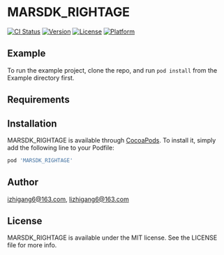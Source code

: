 # MARSDK_RIGHTAGE

[![CI Status](https://img.shields.io/travis/izhigang6@163.com/MARSDK_RIGHTAGE.svg?style=flat)](https://travis-ci.org/izhigang6@163.com/MARSDK_RIGHTAGE)
[![Version](https://img.shields.io/cocoapods/v/MARSDK_RIGHTAGE.svg?style=flat)](https://cocoapods.org/pods/MARSDK_RIGHTAGE)
[![License](https://img.shields.io/cocoapods/l/MARSDK_RIGHTAGE.svg?style=flat)](https://cocoapods.org/pods/MARSDK_RIGHTAGE)
[![Platform](https://img.shields.io/cocoapods/p/MARSDK_RIGHTAGE.svg?style=flat)](https://cocoapods.org/pods/MARSDK_RIGHTAGE)

## Example

To run the example project, clone the repo, and run `pod install` from the Example directory first.

## Requirements

## Installation

MARSDK_RIGHTAGE is available through [CocoaPods](https://cocoapods.org). To install
it, simply add the following line to your Podfile:

```ruby
pod 'MARSDK_RIGHTAGE'
```

## Author

izhigang6@163.com, lizhigang6@163.com

## License

MARSDK_RIGHTAGE is available under the MIT license. See the LICENSE file for more info.
